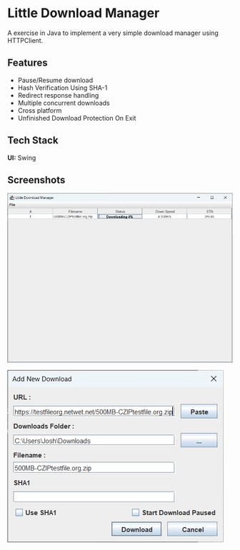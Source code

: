 
# Little Download Manager

A exercise in Java to implement a very simple download manager using HTTPClient.


## Features

- Pause/Resume download
- Hash Verification Using SHA-1
- Redirect response handling
- Multiple concurrent downloads
- Cross platform
- Unfinished Download Protection On Exit


## Tech Stack

**UI:** Swing



## Screenshots

![App Screenshot](/screenshots/main_ui.png?raw=true)

![Download Dialog](/screenshots/new_download.png?raw=true)